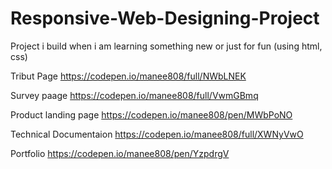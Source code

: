 # Responsive-Web-Designing-Project
Project i build when i am learning something new or just for fun (using html, css)

Tribut Page https://codepen.io/manee808/full/NWbLNEK

Survey paage https://codepen.io/manee808/full/VwmGBmq

Product landing page https://codepen.io/manee808/pen/MWbPoNO

Technical Documentaion https://codepen.io/manee808/full/XWNyVwO

Portfolio https://codepen.io/manee808/pen/YzpdrgV

